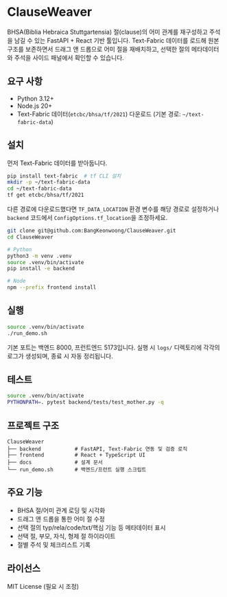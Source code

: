 # ClauseWeaver

BHSA(Biblia Hebraica Stuttgartensia) 절(clause)의 어미 관계를 재구성하고 주석을 남길 수 있는 FastAPI + React 기반 툴입니다. Text-Fabric 데이터를 로드해 원본 구조를 보존하면서 드래그 앤 드롭으로 어미 절을 재배치하고, 선택한 절의 메타데이터와 주석을 사이드 패널에서 확인할 수 있습니다.

## 요구 사항

- Python 3.12+
- Node.js 20+
- Text-Fabric 데이터(`etcbc/bhsa/tf/2021`) 다운로드 (기본 경로: `~/text-fabric-data`)

## 설치

먼저 Text-Fabric 데이터를 받아둡니다.

```bash
pip install text-fabric  # tf CLI 설치
mkdir -p ~/text-fabric-data
cd ~/text-fabric-data
tf get etcbc/bhsa/tf/2021
```

다른 경로에 다운로드했다면 `TF_DATA_LOCATION` 환경 변수를 해당 경로로 설정하거나 `backend` 코드에서 `ConfigOptions.tf_location`을 조정하세요.

```bash
git clone git@github.com:BangKeonwoong/ClauseWeaver.git
cd ClauseWeaver

# Python
python3 -m venv .venv
source .venv/bin/activate
pip install -e backend

# Node
npm --prefix frontend install
```

## 실행

```bash
source .venv/bin/activate
./run_demo.sh
```

기본 포트는 백엔드 8000, 프런트엔드 5173입니다. 실행 시 `logs/` 디렉토리에 각각의 로그가 생성되며, 종료 시 자동 정리됩니다.

## 테스트

```bash
source .venv/bin/activate
PYTHONPATH=. pytest backend/tests/test_mother.py -q
```

## 프로젝트 구조

```
ClauseWeaver
├── backend           # FastAPI, Text-Fabric 연동 및 검증 로직
├── frontend          # React + TypeScript UI
├── docs              # 설계 문서
└── run_demo.sh       # 백엔드/프런트 실행 스크립트
```

## 주요 기능

- BHSA 절/어미 관계 로딩 및 시각화
- 드래그 앤 드롭을 통한 어미 절 수정
- 선택 절의 typ/rela/code/txt/핵심 기능 등 메타데이터 표시
- 선택 절, 부모, 자식, 형제 절 하이라이트
- 절별 주석 및 체크리스트 기록

## 라이선스

MIT License (필요 시 조정)
